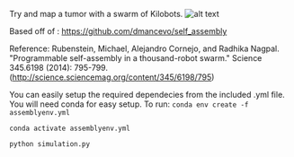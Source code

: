 Try and map a tumor with a swarm of Kilobots. 
![alt text](https://github.com/sangeetsu/self_assembly/blob/master/tumor100.png?raw=true)

Based off of : https://github.com/dmancevo/self_assembly

Reference:
Rubenstein, Michael, Alejandro Cornejo, and Radhika Nagpal. "Programmable self-assembly in a thousand-robot swarm." Science 345.6198 (2014): 795-799. (http://science.sciencemag.org/content/345/6198/795)

You can easily setup the required dependecies from the included .yml file. You will need conda for easy setup.
To run:
`conda env create -f assemblyenv.yml`

`conda activate assemblyenv.yml`

`python simulation.py`

